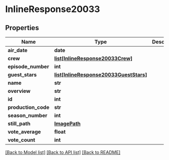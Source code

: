 # InlineResponse20033

## Properties
Name | Type | Description | Notes
------------ | ------------- | ------------- | -------------
**air_date** | **date** |  | [optional] 
**crew** | [**list[InlineResponse20033Crew]**](InlineResponse20033Crew.md) |  | [optional] 
**episode_number** | **int** |  | [optional] 
**guest_stars** | [**list[InlineResponse20033GuestStars]**](InlineResponse20033GuestStars.md) |  | [optional] 
**name** | **str** |  | [optional] 
**overview** | **str** |  | [optional] 
**id** | **int** |  | [optional] 
**production_code** | **str** |  | [optional] 
**season_number** | **int** |  | [optional] 
**still_path** | [**ImagePath**](ImagePath.md) |  | [optional] 
**vote_average** | **float** |  | [optional] 
**vote_count** | **int** |  | [optional] 

[[Back to Model list]](../README.md#documentation-for-models) [[Back to API list]](../README.md#documentation-for-api-endpoints) [[Back to README]](../README.md)

